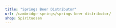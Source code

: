```yaml
---
title: "Springs Beer Distributor"
url: /cambridge-springs/springs-beer-distributor/
shop: Spirituosen
---
```

